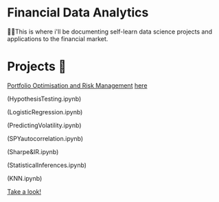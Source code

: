 # Financial Data Analytics 

🙋‍♂️This is where i'll be documenting self-learn data science projects and applications to the financial market.





# Projects 📖


[Portfolio Optimisation and Risk Management](PortfolioOptimiser.ipynb)
[here](LinearRegression.ipynb)

(HypothesisTesting.ipynb)

(LogisticRegression.ipynb)


(PredictingVolatility.ipynb)

(SPYautocorrelation.ipynb)

(Sharpe&IR.ipynb)

(StatisticalInferences.ipynb)

(KNN.ipynb)


[Take a look!](https://buttersaltpepper-finapp-app-cfhlmv.streamlitapp.com/)
